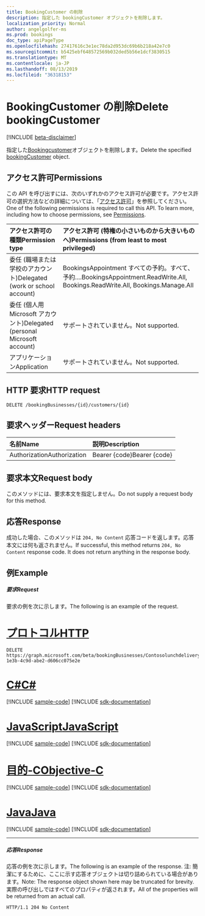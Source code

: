 ```yaml
---
title: BookingCustomer の削除
description: 指定した bookingCustomer オブジェクトを削除します。
localization_priority: Normal
author: angelgolfer-ms
ms.prod: bookings
doc_type: apiPageType
ms.openlocfilehash: 27417616c3e1ec78da2d953dc69b6b218a42e7c0
ms.sourcegitcommit: b5425ebf648572569b032ded5b56e1dcf3830515
ms.translationtype: MT
ms.contentlocale: ja-JP
ms.lasthandoff: 08/13/2019
ms.locfileid: "36318153"
---
```

# <a name="delete-bookingcustomer"></a><span data-ttu-id="6d57f-103">BookingCustomer の削除</span><span class="sxs-lookup"><span data-stu-id="6d57f-103">Delete bookingCustomer</span></span>

 [!INCLUDE [beta-disclaimer](../../includes/beta-disclaimer.md)]

<span data-ttu-id="6d57f-104">指定した[Bookingcustomer](../resources/bookingcustomer.md)オブジェクトを削除します。</span><span class="sxs-lookup"><span data-stu-id="6d57f-104">Delete the specified [bookingCustomer](../resources/bookingcustomer.md) object.</span></span>
## <a name="permissions"></a><span data-ttu-id="6d57f-105">アクセス許可</span><span class="sxs-lookup"><span data-stu-id="6d57f-105">Permissions</span></span>
<span data-ttu-id="6d57f-p101">この API を呼び出すには、次のいずれかのアクセス許可が必要です。アクセス許可の選択方法などの詳細については、「[アクセス許可](/graph/permissions-reference)」を参照してください。</span><span class="sxs-lookup"><span data-stu-id="6d57f-p101">One of the following permissions is required to call this API. To learn more, including how to choose permissions, see [Permissions](/graph/permissions-reference).</span></span>

|<span data-ttu-id="6d57f-108">アクセス許可の種類</span><span class="sxs-lookup"><span data-stu-id="6d57f-108">Permission type</span></span>      | <span data-ttu-id="6d57f-109">アクセス許可 (特権の小さいものから大きいものへ)</span><span class="sxs-lookup"><span data-stu-id="6d57f-109">Permissions (from least to most privileged)</span></span>              |
|:--------------------|:---------------------------------------------------------|
|<span data-ttu-id="6d57f-110">委任 (職場または学校のアカウント)</span><span class="sxs-lookup"><span data-stu-id="6d57f-110">Delegated (work or school account)</span></span> | <span data-ttu-id="6d57f-111">BookingsAppointment すべての予約。すべて、予約....</span><span class="sxs-lookup"><span data-stu-id="6d57f-111">BookingsAppointment.ReadWrite.All, Bookings.ReadWrite.All, Bookings.Manage.All</span></span>   |
|<span data-ttu-id="6d57f-112">委任 (個人用 Microsoft アカウント)</span><span class="sxs-lookup"><span data-stu-id="6d57f-112">Delegated (personal Microsoft account)</span></span> | <span data-ttu-id="6d57f-113">サポートされていません。</span><span class="sxs-lookup"><span data-stu-id="6d57f-113">Not supported.</span></span>   |
|<span data-ttu-id="6d57f-114">アプリケーション</span><span class="sxs-lookup"><span data-stu-id="6d57f-114">Application</span></span> | <span data-ttu-id="6d57f-115">サポートされていません。</span><span class="sxs-lookup"><span data-stu-id="6d57f-115">Not supported.</span></span>  |

## <a name="http-request"></a><span data-ttu-id="6d57f-116">HTTP 要求</span><span class="sxs-lookup"><span data-stu-id="6d57f-116">HTTP request</span></span>
<!-- { "blockType": "ignored" } -->
```http
DELETE /bookingBusinesses/{id}/customers/{id}

```
## <a name="request-headers"></a><span data-ttu-id="6d57f-117">要求ヘッダー</span><span class="sxs-lookup"><span data-stu-id="6d57f-117">Request headers</span></span>
| <span data-ttu-id="6d57f-118">名前</span><span class="sxs-lookup"><span data-stu-id="6d57f-118">Name</span></span>       | <span data-ttu-id="6d57f-119">説明</span><span class="sxs-lookup"><span data-stu-id="6d57f-119">Description</span></span>|
|:---------------|:----------|
| <span data-ttu-id="6d57f-120">Authorization</span><span class="sxs-lookup"><span data-stu-id="6d57f-120">Authorization</span></span>  | <span data-ttu-id="6d57f-121">Bearer {code}</span><span class="sxs-lookup"><span data-stu-id="6d57f-121">Bearer {code}</span></span>|

## <a name="request-body"></a><span data-ttu-id="6d57f-122">要求本文</span><span class="sxs-lookup"><span data-stu-id="6d57f-122">Request body</span></span>
<span data-ttu-id="6d57f-123">このメソッドには、要求本文を指定しません。</span><span class="sxs-lookup"><span data-stu-id="6d57f-123">Do not supply a request body for this method.</span></span>


## <a name="response"></a><span data-ttu-id="6d57f-124">応答</span><span class="sxs-lookup"><span data-stu-id="6d57f-124">Response</span></span>
<span data-ttu-id="6d57f-p102">成功した場合、このメソッドは `204, No Content` 応答コードを返します。応答本文には何も返されません。</span><span class="sxs-lookup"><span data-stu-id="6d57f-p102">If successful, this method returns `204, No Content` response code. It does not return anything in the response body.</span></span>

## <a name="example"></a><span data-ttu-id="6d57f-127">例</span><span class="sxs-lookup"><span data-stu-id="6d57f-127">Example</span></span>
##### <a name="request"></a><span data-ttu-id="6d57f-128">要求</span><span class="sxs-lookup"><span data-stu-id="6d57f-128">Request</span></span>
<span data-ttu-id="6d57f-129">要求の例を次に示します。</span><span class="sxs-lookup"><span data-stu-id="6d57f-129">The following is an example of the request.</span></span>

# <a name="httptabhttp"></a>[<span data-ttu-id="6d57f-130">プロトコル</span><span class="sxs-lookup"><span data-stu-id="6d57f-130">HTTP</span></span>](#tab/http)
<!-- {
  "blockType": "request",
  "name": "delete_bookingcustomer"
}-->
```http
DELETE https://graph.microsoft.com/beta/bookingBusinesses/Contosolunchdelivery@M365B489948.onmicrosoft.com/customers/80b5ddda-1e3b-4c9d-abe2-d606cc075e2e
```
# <a name="ctabcsharp"></a>[<span data-ttu-id="6d57f-131">C#</span><span class="sxs-lookup"><span data-stu-id="6d57f-131">C#</span></span>](#tab/csharp)
[!INCLUDE [sample-code](../includes/snippets/csharp/delete-bookingcustomer-csharp-snippets.md)]
[!INCLUDE [sdk-documentation](../includes/snippets/snippets-sdk-documentation-link.md)]

# <a name="javascripttabjavascript"></a>[<span data-ttu-id="6d57f-132">JavaScript</span><span class="sxs-lookup"><span data-stu-id="6d57f-132">JavaScript</span></span>](#tab/javascript)
[!INCLUDE [sample-code](../includes/snippets/javascript/delete-bookingcustomer-javascript-snippets.md)]
[!INCLUDE [sdk-documentation](../includes/snippets/snippets-sdk-documentation-link.md)]

# <a name="objective-ctabobjc"></a>[<span data-ttu-id="6d57f-133">目的-C</span><span class="sxs-lookup"><span data-stu-id="6d57f-133">Objective-C</span></span>](#tab/objc)
[!INCLUDE [sample-code](../includes/snippets/objc/delete-bookingcustomer-objc-snippets.md)]
[!INCLUDE [sdk-documentation](../includes/snippets/snippets-sdk-documentation-link.md)]

# <a name="javatabjava"></a>[<span data-ttu-id="6d57f-134">Java</span><span class="sxs-lookup"><span data-stu-id="6d57f-134">Java</span></span>](#tab/java)
[!INCLUDE [sample-code](../includes/snippets/java/delete-bookingcustomer-java-snippets.md)]
[!INCLUDE [sdk-documentation](../includes/snippets/snippets-sdk-documentation-link.md)]

---

##### <a name="response"></a><span data-ttu-id="6d57f-135">応答</span><span class="sxs-lookup"><span data-stu-id="6d57f-135">Response</span></span>
<span data-ttu-id="6d57f-136">応答の例を次に示します。</span><span class="sxs-lookup"><span data-stu-id="6d57f-136">The following is an example of the response.</span></span> <span data-ttu-id="6d57f-137">注: 簡潔にするために、ここに示す応答オブジェクトは切り詰められている場合があります。</span><span class="sxs-lookup"><span data-stu-id="6d57f-137">Note: The response object shown here may be truncated for brevity.</span></span> <span data-ttu-id="6d57f-138">実際の呼び出しではすべてのプロパティが返されます。</span><span class="sxs-lookup"><span data-stu-id="6d57f-138">All of the properties will be returned from an actual call.</span></span>
<!-- {
  "blockType": "response",
  "truncated": true
} -->
```http
HTTP/1.1 204 No Content
```

<!-- uuid: 8fcb5dbc-d5aa-4681-8e31-b001d5168d79
2015-10-25 14:57:30 UTC -->
<!--
{
  "type": "#page.annotation",
  "description": "Delete bookingCustomer",
  "keywords": "",
  "section": "documentation",
  "tocPath": "",
  "suppressions": [
  ]
}
-->
